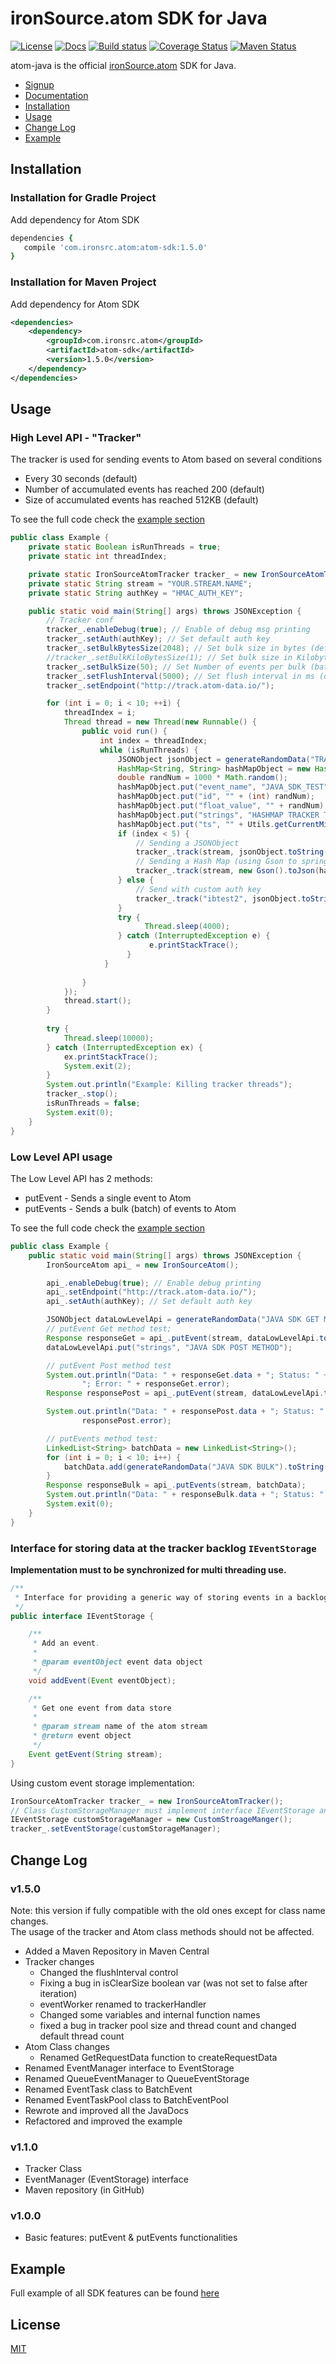 # ironSource.atom SDK for Java

[![License][license-image]][license-url]
[![Docs][docs-image]][docs-url]
[![Build status][travis-image]][travis-url]
[![Coverage Status][coverage-image]][coverage-url]
[![Maven Status][maven-image]][maven-url]

atom-java is the official [ironSource.atom](http://www.ironsrc.com/data-flow-management) SDK for Java.

- [Signup](https://atom.ironsrc.com/#/signup)
- [Documentation](https://ironsource.github.io/atom-java/)
- [Installation](#installation)
- [Usage](#usage)
- [Change Log](#change-log)
- [Example](#example)

## Installation

### Installation for Gradle Project
Add dependency for Atom SDK
```ruby
dependencies {
   compile 'com.ironsrc.atom:atom-sdk:1.5.0'
}
```

### Installation for Maven Project
Add dependency for Atom SDK
```xml
<dependencies>
    <dependency>
        <groupId>com.ironsrc.atom</groupId>
        <artifactId>atom-sdk</artifactId>
        <version>1.5.0</version>
    </dependency>
</dependencies>
```

## Usage

### High Level API - "Tracker"
The tracker is used for sending events to Atom based on several conditions
- Every 30 seconds (default)
- Number of accumulated events has reached 200 (default)
- Size of accumulated events has reached 512KB (default)

To see the full code check the [example section](#example)
```java
public class Example {
    private static Boolean isRunThreads = true;
    private static int threadIndex;

    private static IronSourceAtomTracker tracker_ = new IronSourceAtomTracker();
    private static String stream = "YOUR.STREAM.NAME";
    private static String authKey = "HMAC_AUTH_KEY";

    public static void main(String[] args) throws JSONException {
        // Tracker conf
        tracker_.enableDebug(true); // Enable of debug msg printing
        tracker_.setAuth(authKey); // Set default auth key
        tracker_.setBulkBytesSize(2048); // Set bulk size in bytes (default 512KB)
        //tracker_.setBulkKiloBytesSize(1); // Set bulk size in Kilobytes (default 512KB)
        tracker_.setBulkSize(50); // Set Number of events per bulk (batch) (default: 200)
        tracker_.setFlushInterval(5000); // Set flush interval in ms (default: 30 seconds)
        tracker_.setEndpoint("http://track.atom-data.io/");

        for (int i = 0; i < 10; ++i) {
            threadIndex = i;
            Thread thread = new Thread(new Runnable() {
                public void run() {
                    int index = threadIndex;
                    while (isRunThreads) {
                        JSONObject jsonObject = generateRandomData("TRACKER TEST");
                        HashMap<String, String> hashMapObject = new HashMap<String, String>();
                        double randNum = 1000 * Math.random();
                        hashMapObject.put("event_name", "JAVA_SDK_TEST");
                        hashMapObject.put("id", "" + (int) randNum);
                        hashMapObject.put("float_value", "" + randNum);
                        hashMapObject.put("strings", "HASHMAP TRACKER TEST");
                        hashMapObject.put("ts", "" + Utils.getCurrentMilliseconds());
                        if (index < 5) {
                            // Sending a JSONObject
                            tracker_.track(stream, jsonObject.toString(), "");
                            // Sending a Hash Map (using Gson to springily it)
                            tracker_.track(stream, new Gson().toJson(hashMapObject), ""); // Sending
                        } else {
                            // Send with custom auth key
                            tracker_.track("ibtest2", jsonObject.toString(), "HMAC AUTH_KEY");
                        }
                        try {
                              Thread.sleep(4000);
                        } catch (InterruptedException e) {
                               e.printStackTrace();
                          }
                     }
                    
                }
            });
            thread.start();
        }
        
        try {
            Thread.sleep(10000);
        } catch (InterruptedException ex) {
            ex.printStackTrace();
            System.exit(2);
        }
        System.out.println("Example: Killing tracker threads");
        tracker_.stop();
        isRunThreads = false;
        System.exit(0);
    }
}
```
### Low Level API usage
The Low Level API has 2 methods:  
- putEvent - Sends a single event to Atom  
- putEvents - Sends a bulk (batch) of events to Atom
  
To see the full code check the [example section](#example)
```java
public class Example {
    public static void main(String[] args) throws JSONException {
        IronSourceAtom api_ = new IronSourceAtom();

        api_.enableDebug(true); // Enable debug printing
        api_.setEndpoint("http://track.atom-data.io/");
        api_.setAuth(authKey); // Set default auth key

        JSONObject dataLowLevelApi = generateRandomData("JAVA SDK GET METHOD");
        // putEvent Get method test;
        Response responseGet = api_.putEvent(stream, dataLowLevelApi.toString(), authKey, HttpMethod.GET);
        dataLowLevelApi.put("strings", "JAVA SDK POST METHOD");

        // putEvent Post method test
        System.out.println("Data: " + responseGet.data + "; Status: " + responseGet.status +
                "; Error: " + responseGet.error);
        Response responsePost = api_.putEvent(stream, dataLowLevelApi.toString(), authKey, HttpMethod.POST);

        System.out.println("Data: " + responsePost.data + "; Status: " + responsePost.status + "; Error: " +
                responsePost.error);

        // putEvents method test:
        LinkedList<String> batchData = new LinkedList<String>();
        for (int i = 0; i < 10; i++) {
            batchData.add(generateRandomData("JAVA SDK BULK").toString());
        }
        Response responseBulk = api_.putEvents(stream, batchData);
        System.out.println("Data: " + responseBulk.data + "; Status: " + responseBulk.status + "; Error: " + responseBulk.error);
        System.exit(0);
    }
}
```

### Interface for storing data at the tracker backlog `IEventStorage`
**Implementation must to be synchronized for multi threading use.**
```java
/**
 * Interface for providing a generic way of storing events in a backlog before they are sent to Atom.
 */
public interface IEventStorage {

    /**
     * Add an event.
     *
     * @param eventObject event data object
     */
    void addEvent(Event eventObject);

    /**
     * Get one event from data store
     *
     * @param stream name of the atom stream
     * @return event object
     */
    Event getEvent(String stream);
}
```

Using custom event storage implementation:
```java
IronSourceAtomTracker tracker_ = new IronSourceAtomTracker();
// Class CustomStorageManager must implement interface IEventStorage and must be synchronized
IEventStorage customStorageManager = new CustomStroageManger();
tracker_.setEventStorage(customStorageManager);
```

## Change Log

### v1.5.0
Note: this version if fully compatible with the old ones except for class name changes.  
The usage of the tracker and Atom class methods should not be affected.
- Added a Maven Repository in Maven Central
- Tracker changes
    - Changed the flushInterval control
    - Fixing a bug in isClearSize boolean var (was not set to false after iteration)
    - eventWorker renamed to trackerHandler
    - Changed some variables and internal function names
    - fixed a bug in tracker pool size and thread count and changed default thread count
- Atom Class changes
    - Renamed GetRequestData function to createRequestData
- Renamed EventManager interface to EventStorage
- Renamed QueueEventManager to QueueEventStorage
- Renamed EventTask class to BatchEvent
- Renamed EventTaskPool class to BatchEventPool
- Rewrote and improved all the JavaDocs
- Refactored and improved the example
    
### v1.1.0
- Tracker Class
- EventManager (EventStorage) interface
- Maven repository (in GitHub)

### v1.0.0
- Basic features: putEvent & putEvents functionalities


## Example
Full example of all SDK features can be found [here](atom-sdk/AtomSDK/src/example/java/)

## License
[MIT][license-url]

[license-image]: https://img.shields.io/badge/license-MIT-blue.svg
[license-url]: LICENSE
[docs-image]: https://img.shields.io/badge/docs-latest-blue.svg
[docs-url]: https://ironsource.github.io/atom-java/
[travis-image]: https://travis-ci.org/ironSource/atom-java.svg?branch=master
[travis-url]: https://travis-ci.org/ironSource/atom-java
[coverage-image]: https://coveralls.io/repos/github/ironSource/atom-java/badge.svg?branch=master
[coverage-url]: https://coveralls.io/github/ironSource/atom-java?branch=master
[maven-image]: https://img.shields.io/badge/maven%20build-v1.5.0-green.svg
[maven-url]: http://search.maven.org/#artifactdetails%7Ccom.ironsrc.atom%7Catom-sdk%7C1.5.0%7Cjar

